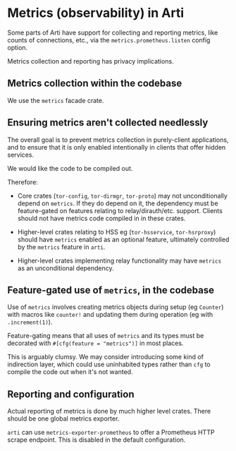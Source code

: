 # Metrics (observability) in Arti

Some parts of Arti have support for collecting and reporting metrics,
like counts of connections, etc.,
via the `metrics.prometheus.listen` config option.

Metrics collection and reporting has privacy implications.

## Metrics collection within the codebase

We use the `metrics` facade crate.

## Ensuring metrics aren't collected needlessly

The overall goal is to prevent metrics collection in purely-client applications,
and to ensure that it is only enabled intentionally
in clients that offer hidden services.

We would like the code to be compiled out.

Therefore:

 * Core crates (`tor-config`, `tor-dirmgr`, `tor-proto`)
   may not unconditionally depend on `metrics`.
   If they do depend on it, the dependency must be feature-gated
   on features relating to relay/dirauth/etc. support.
   Clients should not have metrics code compiled in in these crates.

 * Higher-level crates relating to HSS eg (`tor-hsservice`, `tor-hsrproxy`)
   should have `metrics` enabled as an optional feature,
   ultimately controlled by the `metrics` feature in `arti`.

 * Higher-level crates implementing relay functionality may
   have `metrics` as an unconditional dependency.

## Feature-gated use of `metrics`, in the codebase

Use of `metrics` involves creating metrics objects during setup
(eg `Counter`) with macros like `counter!` and updating them
during operation (eg with `.increment(1)`).

Feature-gating means that all uses of `metrics` and its types
must be decorated with `#[cfg(feature = "metrics")]` in most places.

This is arguably clumsy.  We may consider introducing some kind of
indirection layer, which could use uninhabited types rather than `cfg`
to compile the code out when it's not wanted.

## Reporting and configuration

Actual reporting of metrics is done by much higher level crates.
There should be one global metrics exporter.

`arti` can use `metrics-exporter-prometheus` to offer a Prometheus
HTTP scrape endpoint.  This is disabled in the default configuration.
